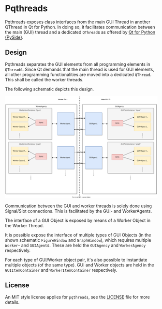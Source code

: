 # Pqthreads

Pqthreads exposes class interfaces from the main GUI Thread in another
QThread in Qt for Python. In doing so, it facilitates communication between the
main (GUI) thread and a dedicated `QThread`s as offered by [Qt for Python (PySide)](https://wiki.qt.io/Qt_for_Python).

## Design

Pqthreads separates the GUI elements from all programming elements in
`QThread`s. Since Qt demands that the main thread is used for GUI elements, all
other programming functionalities are moved into a dedicated `QThread`. This
shall be called the worker threads.

The following schematic depicts this design.

![Pqthreads design](doc/design.svg)

Communication between the GUI and worker threads is solely done using
Signal/Slot connections. This is facilitated by the GUI- and WorkerAgents.

The interface of a GUI Object is exposed by means of a Worker Object in the
Worker Thread.

It is possible expose the interface of multiple types of GUI Objects (in the
shown schematic `FigureWindow` and `GraphWindow`), which requires multiple
`Worker`- and `GUIAgent`s. These are held the `GUIAgency` and `WorkerAgency`
respectively.

For each type of GUI/Worker object pair, it's also possible to instantiate
multiple objects (of the same type). GUI and Worker objects are held in the
`GUIItemContainer` and `WorkerItemContainer` respectively.

## License

An MIT style license applies for `pqthreads`, see the [LICENSE](LICENSE)
file for more details.
